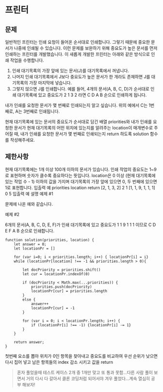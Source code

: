 # 프린터

## 문제
일반적인 프린터는 인쇄 요청이 들어온 순서대로 인쇄합니다. 그렇기 때문에 중요한 문서가 나중에 인쇄될 수 있습니다. 이런 문제를 보완하기 위해 중요도가 높은 문서를 먼저 인쇄하는 프린터를 개발했습니다. 이 새롭게 개발한 프린터는 아래와 같은 방식으로 인쇄 작업을 수행합니다.

1. 인쇄 대기목록의 가장 앞에 있는 문서(J)를 대기목록에서 꺼냅니다.
2. 나머지 인쇄 대기목록에서 J보다 중요도가 높은 문서가 한 개라도 존재하면 J를 대기목록의 가장 마지막에 넣습니다.
3. 그렇지 않으면 J를 인쇄합니다.
예를 들어, 4개의 문서(A, B, C, D)가 순서대로 인쇄 대기목록에 있고 중요도가 2 1 3 2 라면 C D A B 순으로 인쇄하게 됩니다.

내가 인쇄를 요청한 문서가 몇 번째로 인쇄되는지 알고 싶습니다. 위의 예에서 C는 1번째로, A는 3번째로 인쇄됩니다.

현재 대기목록에 있는 문서의 중요도가 순서대로 담긴 배열 priorities와 내가 인쇄를 요청한 문서가 현재 대기목록의 어떤 위치에 있는지를 알려주는 location이 매개변수로 주어질 때, 내가 인쇄를 요청한 문서가 몇 번째로 인쇄되는지 return 하도록 solution 함수를 작성해주세요.


## 제한사항
현재 대기목록에는 1개 이상 100개 이하의 문서가 있습니다.
인쇄 작업의 중요도는 1~9로 표현하며 숫자가 클수록 중요하다는 뜻입니다.
location은 0 이상 (현재 대기목록에 있는 작업 수 - 1) 이하의 값을 가지며 대기목록의 가장 앞에 있으면 0, 두 번째에 있으면 1로 표현합니다.
입출력 예
priorities	location	return
[2, 1, 3, 2]	2	1
[1, 1, 9, 1, 1, 1]	0	5
입출력 예 설명
예제 #1

문제에 나온 예와 같습니다.

예제 #2

6개의 문서(A, B, C, D, E, F)가 인쇄 대기목록에 있고 중요도가 1 1 9 1 1 1 이므로 C D E F A B 순으로 인쇄합니다.

```
function solution(priorities, location) {
    let answer = 0;
    let locationPr = []

    for (var i=0; i < priorities.length; i++) { locationPr[i] = i}
    while (locationPr[location] !== -1 && priorities.length > 0){

        let docPriority = priorities.shift()
        let cur = locationPr.indexOf(0)

        if (docPriority < Math.max(...priorities)) {
            priorities.push(docPriority)
            locationPr[cur] = priorities.length
        }
        else {
            answer++
            locationPr[cur] = -1
        }

        for (var i = 0; i < locationPr.length; i++) {
            if (locationPr[i] !== -1) {locationPr[i] -= 1}
        }
    }

    return answer;
}
```

첫번째 요소를 뽑아 위치가 0인 항목을 찾아내고 중요도를 비교하여 우선 순위가 낮으면 다시 집어 넣고 남은 항목들의 index 감소 시키고 값을 return 
> 혼자 풀었을때 테스트 케이스 2개 중 1개만 맞고 또 통과 못함...다른 사람 풀이 보면서 거의 다시 다 갈아서 클론 코딩처럼 되어서야 겨우 풀었다...계속 열심히 공부 해보자!